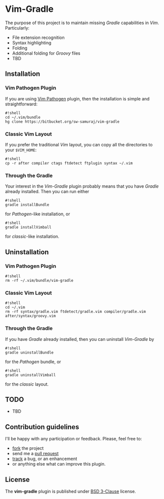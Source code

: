 # Vim-Gradle #

The purpose of this project is to maintain missing *Gradle* capabilities in *Vim*. Particularly:

* File extension recognition
* Syntax highlighting
* Folding
* Additional folding for *Groovy* files
* TBD

## Installation ##

### Vim Pathogen Plugin ###

If you are using [Vim Pathogen](https://github.com/tpope/vim-pathogen) plugin, then the installation is simple and straightforward:

```
#!shell
cd ~/.vim/bundle
hg clone https://bitbucket.org/sw-samuraj/vim-gradle
```

### Classic Vim Layout ###

If you prefer the traditional *Vim* layout, you can copy all the directories to your `$VIM_HOME`:

```
#!shell
cp -r after compiler ctags ftdetect ftplugin syntax ~/.vim
```

### Through the Gradle ###

Your interest in the *Vim-Gradle* plugin probably means that you have *Gradle* already installed. Then you can run either

```
#!shell
gradle installBundle
```

for *Pathogen*-like installation, or

```
#!shell
gradle installVimball
```

for *classic*-like installation.

## Uninstallation ##

### Vim Pathogen Plugin ###

```
#!shell
rm -rf ~/.vim/bundle/vim-gradle
```

### Classic Vim Layout ###

```
#!shell
cd ~/.vim
rm -rf syntax/gradle.vim ftdetect/gradle.vim compiler/gradle.vim after/syntax/groovy.vim
```

### Through the Gradle ###

If you have *Gradle* already installed, then you can uninstall *Vim-Gradle* by

```
#!shell
gradle uninstallBundle
```

for the *Pathogen* bundle, or

```
#!shell
gradle uninstallVimball
```

for the *classic* layout.

## TODO ##

* TBD

## Contribution guidelines ##

I'll be happy with any participation or feedback. Please, feel free to:

* [fork](https://bitbucket.org/sw-samuraj/vim-gradle/fork) the project
* send me a [pull request](https://bitbucket.org/sw-samuraj/vim-gradle/pull-requests/new)
* [track](https://bitbucket.org/sw-samuraj/vim-gradle/issues?status=new&status=open) a bug, or an enhancement
* or anything else what can improve this plugin.

## License ##

The **vim-gradle** plugin is published under [BSD 3-Clause](http://opensource.org/licenses/BSD-3-Clause) license.
